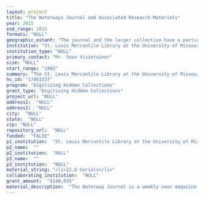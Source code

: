 ```yaml
--- 
layout: project 
title: "The Waterways Journal and Associated Research Materials"
year: 2015
end_range: 2015
formats: "NULL"
geographic_extant: "The journal and the larger collection have a particularly strong focus on the Eastern United States and its major rivers such as the Mississippi, Missouri, Ohio, and Hudson. The Intercoastal Waterway and Western rivers such as the Columbia and Sacramento are covered as well as intermittent international topics."
institution: "St. Louis Mercantile Library at the University of Missouri - St. Louis"
institution_type: "NULL"
primary_contact: "Mr. Sean Visintainer"
size: "NULL"
start_range: "1892"
summary: "The St. Louis Mercantile Library at the University of Missouri - St. Louis will digitize materials from the Waterways Journal Collection at the Herman T. Pott National Inland Waterways Library. The full collection comprises 219 linear feet of research documents accumulated by the editors of the Waterways Journal, the leading trade journal in the United States for inland waterway industries such as shipping and barge operators. The main achievement of this project will be digitizing the full run of the Waterways Journal from 1892 to today. Scanning will be done from original prints with microfilm backups for missing issues. From the larger research collection assembled by the editors of the journal over the past century, rare and related objects will be scanned as copyright allows."
hc_id: "17463337"
program: "Digitizing Hidden Collections"
grant_type: "Digitizing Hidden Collections"
project_url: "NULL"
address1:  "NULL"
address2:  "NULL"
city:  "NULL"
state:  "NULL"
zip: "NULL"
repository_url:  "NULL"
funded:  "FALSE"
p1_institution:  "St. Louis Mercantile Library at the University of Missouri - St. Louis"
p2_name:  ""
p2_institution:  "NULL"
p3_name:  ""
p3_institution:  "NULL"
material_string: "<li>22.6 Serials</li>"
collaborating_institution:  "NULL"
grant_amount:  "$149,035"
material_description:  "The Waterway Journal is a weekly news magazine published in St. Louis covering the industries, history, and culture of American waterways. Today it is the leading trade journal for the barge and towing industry. It has been in print continuously since 1892 and traces its founding back to 1887. The larger archival collection generated by more than a century of editors such as Captain Donald T. Wright contains research materials, notes, clippings, photographs, scrapbooks, and publications related to biographies, boats, channels, locks and dams, ports and terminals, railroads, freight, the U.S. Army Corps of Engineers, and other river related topics."
---
```

